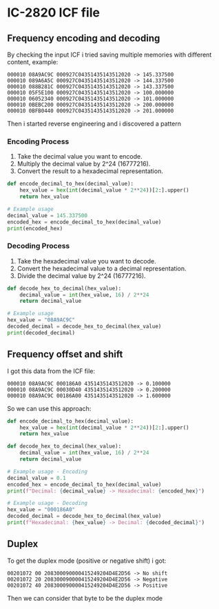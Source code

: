 # IC-2820 ICF file
## Frequency encoding and decoding
By checking the input ICF i tried saving multiple memories with different content, example:
```
000010 08A9AC9C 000927C04351435143512020 -> 145.337500
000010 089A6A5C 000927C04351435143512020 -> 144.337500
000010 088B281C 000927C04351435143512020 -> 143.337500
000010 05F5E100 000927C04351435143512020 -> 100.000000
000010 06052340 000927C04351435143512020 -> 101.000000
000010 0BEBC200 000927C04351435143512020 -> 200.000000
000010 0BFB0440 000927C04351435143512020 -> 201.000000
```
Then i started reverse engineering and i discovered a pattern

### Encoding Process
1. Take the decimal value you want to encode.
2. Multiply the decimal value by 2^24 (16777216).
3. Convert the result to a hexadecimal representation.

```python
def encode_decimal_to_hex(decimal_value):
    hex_value = hex(int(decimal_value * 2**24))[2:].upper()
    return hex_value

# Example usage
decimal_value = 145.337500
encoded_hex = encode_decimal_to_hex(decimal_value)
print(encoded_hex)
```
### Decoding Process
1. Take the hexadecimal value you want to decode.
2. Convert the hexadecimal value to a decimal representation.
3. Divide the decimal value by 2^24 (16777216).

```python
def decode_hex_to_decimal(hex_value):
    decimal_value = int(hex_value, 16) / 2**24
    return decimal_value

# Example usage
hex_value = "08A9AC9C"
decoded_decimal = decode_hex_to_decimal(hex_value)
print(decoded_decimal)
```
## Frequency offset and shift
I got this data from the ICF file:
```
000010 08A9AC9C 000186A0 4351435143512020 -> 0.100000
000010 08A9AC9C 00030D40 4351435143512020 -> 0.200000
000010 08A9AC9C 00186A00 4351435143512020 -> 1.600000
```

So we can use this approach:

```python
def encode_decimal_to_hex(decimal_value):
    hex_value = hex(int(decimal_value * 2**24))[2:].upper()
    return hex_value

def decode_hex_to_decimal(hex_value):
    decimal_value = int(hex_value, 16) / 2**24
    return decimal_value

# Example usage - Encoding
decimal_value = 0.1
encoded_hex = encode_decimal_to_hex(decimal_value)
print(f"Decimal: {decimal_value} -> Hexadecimal: {encoded_hex}")

# Example usage - Decoding
hex_value = "000186A0"
decoded_decimal = decode_hex_to_decimal(hex_value)
print(f"Hexadecimal: {hex_value} -> Decimal: {decoded_decimal}")
```

## Duplex
To get the duplex mode (positive or negative shift) i got:

```
00201072 00 208300090000415249204D4E2D56 -> No shift
00201072 20 208300090000415249204D4E2D56 -> Negative
00201072 40 208300090000415249204D4E2D56 -> Positive
```

Then we can consider that byte to be the duplex mode
